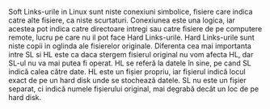 Soft Links-urile in Linux sunt niste conexiuni simbolice, fisiere care indica catre alte fisiere, ca niste scurtaturi. Conexiunea este una logica, iar acestea pot indica catre directoare intregi sau catre fisiere de pe computere remote, lucru pe care nu il pot face Hard Links-urile. Hard Links-urile sunt niste copii in oglinda ale fisierelor originale. Diferenta cea mai importanta intre SL si HL este ca daca stergem fisierul original nu vom afecta HL, dar SL-ul nu va mai putea fi operat. HL se referă la datele în sine, pe cand SL indică calea către date. HL este un fișier propriu, iar fișierul indică locul exact de pe un hard disk unde se stochează datele. SL nu este un fișier separat, ci indică numele fișierului original, mai degrabă decât un loc de pe hard disk.